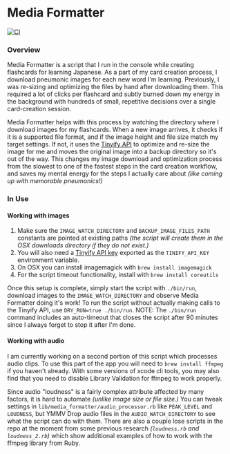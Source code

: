 # Media Formatter

[![CI](https://github.com/jhunschejones/Language-Learning-Tools/actions/workflows/ci.yml/badge.svg?branch=main)](https://github.com/jhunschejones/Language-Learning-Tools/actions/workflows/ci.yml)

### Overview
Media Formatter is a script that I run in the console while creating flashcards for learning Japanese. As a part of my card creation process, I download pneumonic images for each new word I'm learning. Previously, I was re-sizing and optimizing the files by hand after downloading them. This required a lot of clicks per flashcard and subtly burned down my energy in the background with hundreds of small, repetitive decisions over a single card-creation session.

Media Formatter helps with this process by watching the directory where I download images for my flashcards. When a new image arrives, it checks if it is a supported file format, and if the image height and file size match my target settings. If not, it uses the [Tinyify API](https://tinypng.com/developers) to optimize and re-size the image for me and moves the original image into a backup directory so it's out of the way. This changes my image download and optimization process from the slowest to one of the fastest steps in the card creation workflow, and saves my mental energy for the steps I actually care about _(like coming up with memorable pneumonics!)_

### In Use

#### Working with images
1. Make sure the `IMAGE_WATCH_DIRECTORY` and `BACKUP_IMAGE_FILES_PATH` constants are pointed at existing paths _(the script will create them in the OSX downloads directory if they do not exist.)_
2. You will also need a [Tinyify API key](https://tinypng.com/developers) exported as the `TINIFY_API_KEY` environment variable.
3. On OSX you can install imagemagick with `brew install imagemagick`
4. For the script timeout functionality, install with `brew install coreutils`

Once this setup is complete, simply start the script with `./bin/run`, download images to the `IMAGE_WATCH_DIRECTORY` and observe Media Formatter doing it's work! To run the script without actually making calls to the Tinyify API, use `DRY_RUN=true ./bin/run`. NOTE: The `./bin/run` command includes an auto-timeout that closes the script after 90 minutes since I always forget to stop it after I'm done.

#### Working with audio
I am currently working on a second portion of this script which processes audio clips. To use this part of the app you will need to `brew install ffmpeg` if you haven't already. With some versions of xcode cli tools, you may also find that you need to disable Library Validation for ffmpeg to work properly.

Since audio "loudness" is a fairly complex attribute affected by many factors, it is hard to automate _(unlike image size or file size.)_ You can tweak settings in `lib/media_formatter/audio_processor.rb` like `PEAK_LEVEL` and `LOUDNESS`, but YMMV Drop audio files in the `AUDIO_WATCH_DIRECTORY` to see what the script can do with them. There are also a couple lose scripts in the repo at the moment from some previous research _(`loudness.rb` and `loudness_2.rb`)_ which show additional examples of how to work with the ffmpeg library from Ruby.
